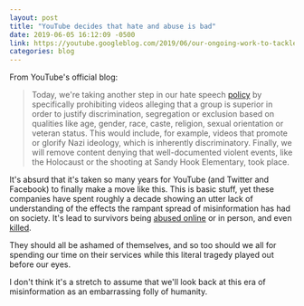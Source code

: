 ```yaml
---
layout: post
title: "YouTube decides that hate and abuse is bad"
date: 2019-06-05 16:12:09 -0500
link: https://youtube.googleblog.com/2019/06/our-ongoing-work-to-tackle-hate.html
categories: blog
---
```

From YouTube's official blog:

>Today, we're taking another step in our hate speech
>[policy](https://support.google.com/youtube/answer/2801939?hl=en) by
>specifically prohibiting videos alleging that a group is superior in
>order to justify discrimination, segregation or exclusion based on
>qualities like age, gender, race, caste, religion, sexual orientation
>or veteran status. This would include, for example, videos that promote
>or glorify Nazi ideology, which is inherently discriminatory. Finally,
>we will remove content denying that well-documented violent events,
>like the Holocaust or the shooting at Sandy Hook Elementary, took
>place.

It's absurd that it's taken so many years for YouTube (and Twitter and
Facebook) to finally make a move like this. This is basic stuff, yet these companies have spent roughly a decade showing an utter lack of understanding of the effects the rampant spread of misinformation has had on society. It's lead to survivors being [abused online](https://www.necn.com/entertainment/entertainment-news/Jesse-Hughes-slams-Parkland-shooting-survivors--477949183.html) or in person, and even [killed](https://www.theguardian.com/us-news/2017/aug/12/virginia-unite-the-right-rally-protest-violence).

They should all be ashamed of themselves, and so too should we all for spending our time on their services while this literal tragedy played out before our eyes.

I don't think it's a stretch to assume that we'll look back at this era of misinformation as an embarrassing folly of humanity.

